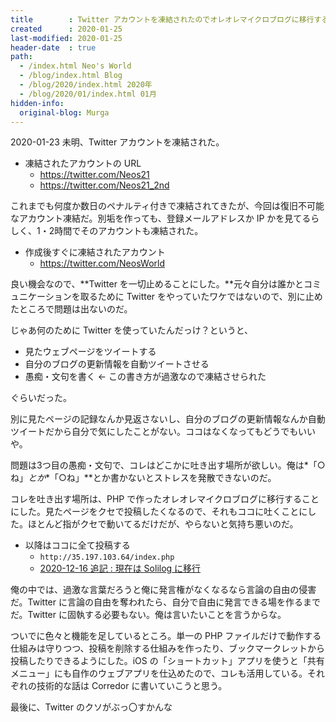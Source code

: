 ```yaml
---
title        : Twitter アカウントを凍結されたのでオレオレマイクロブログに移行する
created      : 2020-01-25
last-modified: 2020-01-25
header-date  : true
path:
  - /index.html Neo's World
  - /blog/index.html Blog
  - /blog/2020/index.html 2020年
  - /blog/2020/01/index.html 01月
hidden-info:
  original-blog: Murga
---
```


2020-01-23 未明、Twitter アカウントを凍結された。

- 凍結されたアカウントの URL
  - <https://twitter.com/Neos21>
  - <https://twitter.com/Neos21_2nd>

これまでも何度か数日のペナルティ付きで凍結されてきたが、今回は復旧不可能なアカウント凍結だ。別垢を作っても、登録メールアドレスか IP かを見てるらしく、1・2時間でそのアカウントも凍結された。

- 作成後すぐに凍結されたアカウント
  - <https://twitter.com/NeosWorld>

良い機会なので、**Twitter を一切止めることにした。**元々自分は誰かとコミュニケーションを取るために Twitter をやっていたワケではないので、別に止めたところで問題は出ないのだ。

じゃあ何のために Twitter を使っていたんだっけ？というと、

- 見たウェブページをツイートする
- 自分のブログの更新情報を自動ツイートさせる
- 愚痴・文句を書く ← この書き方が過激なので凍結させられた

ぐらいだった。

別に見たページの記録なんか見返さないし、自分のブログの更新情報なんか自動ツイートだから自分で気にしたことがない。ココはなくなってもどうでもいいや。

問題は3つ目の愚痴・文句で、コレはどこかに吐き出す場所が欲しい。俺は*「○ね」*とか**「○ね」**とか書かないとストレスを発散できないのだ。

コレを吐き出す場所は、PHP で作ったオレオレマイクロブログに移行することにした。見たページをクセで投稿したくなるので、それもココに吐くことにした。ほとんど指がクセで動いてるだけだが、やらないと気持ち悪いのだ。

- 以降はココに全て投稿する
  - `http://35.197.103.64/index.php`
  - <ins>2020-12-16 追記 : 現在は <a href="https://neos21-oci.cf/solilog/">Solilog</a> に移行</ins>

俺の中では、過激な言葉だろうと俺に発言権がなくなるなら言論の自由の侵害だ。Twitter に言論の自由を奪われたら、自分で自由に発言できる場を作るまでだ。Twitter に固執する必要もない。俺は言いたいことを言うからな。

ついでに色々と機能を足しているところ。単一の PHP ファイルだけで動作する仕組みは守りつつ、投稿を削除する仕組みを作ったり、ブックマークレットから投稿したりできるようにした。iOS の「ショートカット」アプリを使うと「共有メニュー」にも自作のウェブアプリを仕込めたので、コレも活用している。それぞれの技術的な話は Corredor に書いていこうと思う。

最後に、Twitter のクソがぶっ〇すかんな
